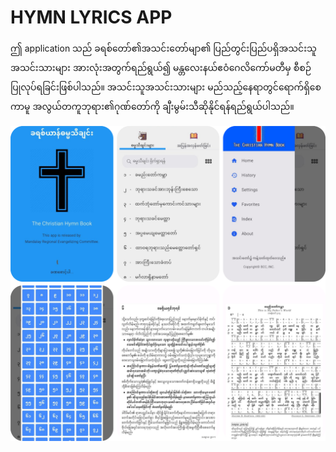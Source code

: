 # HYMN LYRICS APP


ဤ application သည် ခရစ်တော်၏အသင်း‌‌တော်မျာ၏ ပြည်တွင်းပြည်ပရှိအသင်းသူအသင်းသားများ အားလုံးအတွက်ရည်ရွယ်၍ မန္တလေးနယ်ဧဝံဂေလိကော်မတီမှ စီစဉ်ပြုလုပ်ရခြင်းဖြစ်ပါသည်။ အသင်းသူအသင်းသားများ မည်သည့်နေရာတွင်ရောက်ရှိစေကာမူ အလွယ်တကူဘုရား၏ဂုဏ်တော်ကို ချီးမွမ်းသီဆိုနိုင်ရန်ရည်ရွယ်ပါသည်။

![image_alt](https://github.com/mabuphongram/Christian-Hymn_Flutter/blob/4d9602d14403f3d3535470abf918dcf6c794a355/Blank%206%20Grids%20Collage.png)
